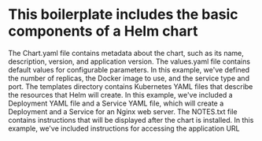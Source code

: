 # This boilerplate includes the basic components of a Helm chart

The Chart.yaml file contains metadata about the chart, such as its name, description, version, and application version.
The values.yaml file contains default values for configurable parameters. In this example, we've defined the number of replicas, the Docker image to use, and the service type and port.
The templates directory contains Kubernetes YAML files that describe the resources that Helm will create. In this example, we've included a Deployment YAML file and a Service YAML file, which will create a Deployment and a Service for an Nginx web server.
The NOTES.txt file contains instructions that will be displayed after the chart is installed. In this example, we've included instructions for accessing the application URL
